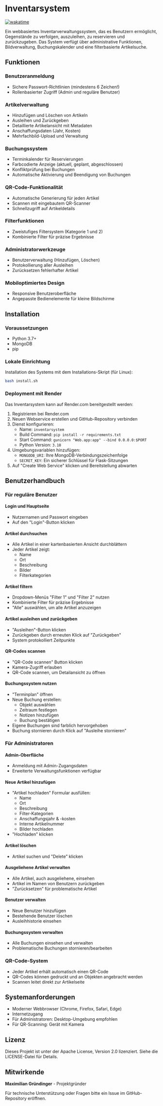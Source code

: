 # Inventarsystem

[![wakatime](https://wakatime.com/badge/user/30b8509f-5e17-4d16-b6b8-3ca0f3f936d3/project/8a380b7f-389f-4a7e-8877-0fe9e1a4c243.svg)](https://wakatime.com/badge/user/30b8509f-5e17-4d16-b6b8-3ca0f3f936d3/project/8a380b7f-389f-4a7e-8877-0fe9e1a4c243)

Ein webbasiertes Inventarverwaltungssystem, das es Benutzern ermöglicht, Gegenstände zu verfolgen, auszuleihen, zu reservieren und zurückzugeben. Das System verfügt über administrative Funktionen, Bildverwaltung, Buchungskalender und eine filterbasierte Artikelsuche.

## Funktionen

### Benutzeranmeldung
- Sichere Passwort-Richtlinien (mindestens 6 Zeichen!)
- Rollenbasierter Zugriff (Admin und reguläre Benutzer)

### Artikelverwaltung
- Hinzufügen und Löschen von Artikeln
- Ausleihen und Zurückgeben
- Detaillierte Artikelansicht mit Metadaten
- Anschaffungsdaten (Jahr, Kosten)
- Mehrfachbild-Upload und Verwaltung

### Buchungssystem
- Terminkalender für Reservierungen
- Farbcodierte Anzeige (aktuell, geplant, abgeschlossen)
- Konfliktprüfung bei Buchungen
- Automatische Aktivierung und Beendigung von Buchungen

### QR-Code-Funktionalität
- Automatische Generierung für jeden Artikel
- Scannen mit eingebautem QR-Scanner
- Schnellzugriff auf Artikeldetails

### Filterfunktionen
- Zweistufiges Filtersystem (Kategorie 1 und 2)
- Kombinierte Filter für präzise Ergebnisse

### Administratorwerkzeuge
- Benutzerverwaltung (Hinzufügen, Löschen)
- Protokollierung aller Ausleihen
- Zurücksetzen fehlerhafter Artikel

### Mobiloptimiertes Design
- Responsive Benutzeroberfläche
- Angepasste Bedienelemente für kleine Bildschirme

## Installation

### Voraussetzungen
- Python 3.7+
- MongoDB
- pip

### Lokale Einrichtung
Installation des Systems mit dem Installations-Skript (für Linux):

```sh
bash install.sh
```

### Deployment mit Render
Das Inventarsystem kann auf Render.com bereitgestellt werden:

1. Registrieren bei Render.com
2. Neuen Webservice erstellen und GitHub-Repository verbinden
3. Dienst konfigurieren:
   - Name: `inventarsystem`
   - Build Command: `pip install -r requirements.txt`
   - Start Command: `gunicorn "Web.app:app" --bind 0.0.0.0:$PORT`
   - Python Version: `3.10`
4. Umgebungsvariablen hinzufügen:
   - `MONGODB_URI`: Ihre MongoDB-Verbindungszeichenfolge
   - `SECRET_KEY`: Ein sicherer Schlüssel für Flask-Sitzungen
5. Auf "Create Web Service" klicken und Bereitstellung abwarten

## Benutzerhandbuch

### Für reguläre Benutzer

#### Login und Hauptseite
- Nutzernamen und Passwort eingeben
- Auf den "Login"-Button klicken

#### Artikel durchsuchen
- Alle Artikel in einer kartenbasierten Ansicht durchblättern
- Jeder Artikel zeigt:
  - Name
  - Ort
  - Beschreibung
  - Bilder
  - Filterkategorien

#### Artikel filtern
- Dropdown-Menüs "Filter 1" und "Filter 2" nutzen
- Kombinierte Filter für präzise Ergebnisse
- "Alle" auswählen, um alle Artikel anzuzeigen

#### Artikel ausleihen und zurückgeben
- "Ausleihen"-Button klicken
- Zurückgeben durch erneuten Klick auf "Zurückgeben"
- System protokolliert Zeitpunkte

#### QR-Codes scannen
- "QR-Code scannen" Button klicken
- Kamera-Zugriff erlauben
- QR-Code scannen, um Detailansicht zu öffnen

#### Buchungssystem nutzen
- "Terminplan" öffnen
- Neue Buchung erstellen:
  - Objekt auswählen
  - Zeitraum festlegen
  - Notizen hinzufügen
  - Buchung bestätigen
- Eigene Buchungen sind farblich hervorgehoben
- Buchung stornieren durch Klick auf "Ausleihe stornieren"

### Für Administratoren

#### Admin-Oberfläche
- Anmeldung mit Admin-Zugangsdaten
- Erweiterte Verwaltungsfunktionen verfügbar

#### Neue Artikel hinzufügen
- "Artikel hochladen" Formular ausfüllen:
  - Name
  - Ort
  - Beschreibung
  - Filter-Kategorien
  - Anschaffungsjahr & -kosten
  - Interne Artikelnummer
  - Bilder hochladen
- "Hochladen" klicken

#### Artikel löschen
- Artikel suchen und "Delete" klicken

#### Ausgeliehene Artikel verwalten
- Alle Artikel, auch ausgeliehene, einsehen
- Artikel im Namen von Benutzern zurückgeben
- "Zurücksetzen" für problematische Artikel

#### Benutzer verwalten
- Neue Benutzer hinzufügen
- Bestehende Benutzer löschen
- Ausleihhistorie einsehen

#### Buchungssystem verwalten
- Alle Buchungen einsehen und verwalten
- Problematische Buchungen stornieren/bearbeiten

### QR-Code-System
- Jeder Artikel erhält automatisch einen QR-Code
- QR-Codes können gedruckt und an Objekten angebracht werden
- Scannen leitet direkt zur Artikelseite

## Systemanforderungen
- Moderner Webbrowser (Chrome, Firefox, Safari, Edge)
- Internetzugang
- Für Administratoren: Desktop-Umgebung empfohlen
- Für QR-Scanning: Gerät mit Kamera

## Lizenz
Dieses Projekt ist unter der Apache License, Version 2.0 lizenziert. Siehe die LICENSE-Datei für Details.

## Mitwirkende
**Maximilian Gründinger** - Projektgründer

Für technische Unterstützung oder Fragen bitte ein Issue im GitHub-Repository eröffnen.
